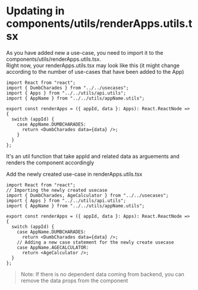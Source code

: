# Updating in components/utils/renderApps.utils.tsx

As you have added new a use-case, you need to import it to the components/utils/renderApps.utils.tsx. \
Right now, your renderApps.utils.tsx may look like this (it might change according to the number of use-cases that have been added to the App)

```tsx
import React from "react";
import { DumbCharades } from "../../usecases";
import { Apps } from "../../utils/api.utils";
import { AppName } from "../../utils/appName.utils";

export const renderApps = ({ appId, data }: Apps): React.ReactNode => {
  switch (appId) {
    case AppName.DUMBCHARADES:
      return <DumbCharades data={data} />;
    }
  }
};

```

It's an util function that take appId and related data as arguements and renders the component accordingly

Add the newly created use-case in renderApps.utils.tsx&#x20;

```tsx
import React from "react";
// Importing the newly created usecase 
import { DumbCharades, AgeCalculator } from "../../usecases";
import { Apps } from "../../utils/api.utils";
import { AppName } from "../../utils/appName.utils";

export const renderApps = ({ appId, data }: Apps): React.ReactNode => {
  switch (appId) {
    case AppName.DUMBCHARADES:
      return <DumbCharades data={data} />;
    // Adding a new case statement for the newly create usecase
    case AppName.AGECALCULATOR:
      return <AgeCalculator />;
  }
};

```

> Note: If there is no dependent data coming from backend, you can remove the data props from the component
